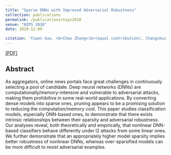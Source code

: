 ```yaml
---
title: "Sparse DNNs with Improved Adversarial Robustness"
collection: publications
permalink: /publications/nips2018
venue: "NIPS 2018"
date: 2018-12-09

citation: 'Yiwen Guo, <b>Chao Zhang<\b>(equal contribution), Changshui Zhang, Yurong Chen. <i>The Thirty-second Annual Conference on Neural Information Processing Systems<\i>. <b>NIPS 2018<\b>.'
---
```


[[PDF]](https://pkuzc.github.io/files/nips_2018_camera.pdf)

## Abstract

As aggregators, online news portals face great challenges in continuously selecting a pool of candidate. Deep neural networks (DNNs) are computationally/memory-intensive and vulnerable to adversarial attacks, making them prohibitive in some real-world applications. By converting dense models into sparse ones, pruning appears to be a promising solution to reducing the computation/memory cost. This paper studies classification models, especially DNN-based ones, to demonstrate that there exists intrinsic relationships between their sparsity and adversarial robustness. Our analyses reveal, both theoretically and empirically, that nonlinear DNN-based classifiers behave differently under l2 attacks from some linear ones. We further demonstrate that an appropriately higher model sparsity implies better robustness of nonlinear DNNs, whereas over-sparsified models can be more difficult to resist adversarial examples.

